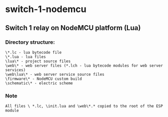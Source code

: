 # switch-1-nodemcu
Switch 1 relay on NodeMCU platform (Lua)
---
### Directory structure:
    \*.lc - lua bytecode file
    \*.lua - lua files
    \lua\* - project source files
    \web\* - web server files (*.lch - lua bytecode modules for web server services)
    \web\lua\* - web server service source files
    \firmware\* - NodeMCU custom build
    \schematic\* - electric scheme
### Note
    All files \ *.lc, \init.lua and \web\*.* copied to the root of the ESP module
    
